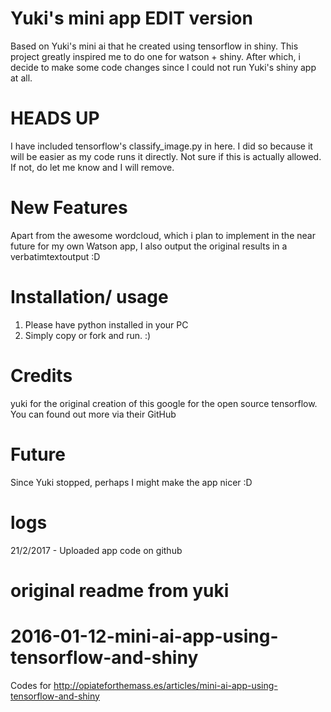 # Yuki's mini app EDIT version 


Based on Yuki's mini ai that he created using tensorflow in shiny. This project greatly inspired me to do one for watson + shiny. 
After which, i decide to make some code changes since I could not run Yuki's shiny app at all. 

# HEADS UP
I have included tensorflow's classify_image.py in here. I did so because it will be easier as my code runs it directly. Not sure if this is actually allowed. If not, do let me know and I will remove. 

# New Features 
Apart from the awesome wordcloud, which i plan to implement in the near future for my own Watson app, I also output the original results in a verbatimtextoutput :D 

# Installation/ usage 
1. Please have python installed in your PC 
2. Simply copy or fork and run. :) 

# Credits 
yuki for the original creation of this 
google for the open source tensorflow. You can found out more via their GitHub

# Future 
Since Yuki stopped, perhaps I might make the app nicer :D 

# logs
21/2/2017 - Uploaded app code on github 


# original readme from yuki
# 2016-01-12-mini-ai-app-using-tensorflow-and-shiny

Codes for http://opiateforthemass.es/articles/mini-ai-app-using-tensorflow-and-shiny
